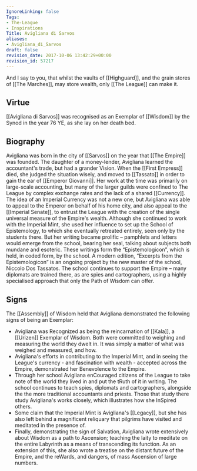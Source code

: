 ```yaml
---
IgnoreLinking: false
Tags:
- The-League
- Inspirations
Title: Avigliana di Sarvos
aliases:
- Avigliana_di_Sarvos
draft: false
revision_date: 2017-10-06 13:42:29+00:00
revision_id: 57217
---
```


And I say to you, that whilst the vaults of [[Highguard]], and the grain stores of [[The Marches]], may store wealth, only [[The League]] can make it.
## Virtue
[[Avigliana di Sarvos]] was recognised as an Exemplar of [[Wisdom]] by the Synod in the year 76 YE, as she lay on her death bed.
## Biography
Avigliana was born in the city of [[Sarvos]] on the year that [[The Empire]] was founded. The daughter of a money-lender, Avigliana learned the accountant's trade, but had a grander Vision.
When the [[First Empress]] died, she judged the situation wisely, and moved to [[Tassato]] in order to gain the ear of [[Emperor Giovanni]].
Her work at the time was primarily on large-scale accounting, but many of the larger guilds were confined to The League by complex exchange rates and the lack of a shared [[Currency]]. The idea of an Imperial Currency was not a new one, but Avigliana was able to appeal to the Emperor on behalf of his home city, and also appeal to the [[Imperial Senate]], to entrust the League with the creation of the single universal measure of the Empire's wealth.
Although she continued to work with the Imperial Mint, she used her influence to set up  the School of Epistemology, to which she eventually retreated entirely, seen only by the students there. But her writing became prolific – pamphlets and letters would emerge from the school, bearing her seal, talking about subjects both mundane and esoteric.
These writings form the “Epistemologicon”, which is held, in coded form, by the school. A modern edition, “Excerpts from the Epistemologicon” is an ongoing project by the new master of the school, Niccolo Dos Tassatos.
The school continues to support the Empire – many diplomats are trained there, as are spies and cartographers, using a highly specialised approach that only the Path of Wisdom can offer.
## Signs
The [[Assembly]] of Wisdom held that Avigliana demonstrated the following signs of being an Exemplar:
* Avigliana was Recognized as being the reincarnation of [[Kala]], a [[Urizen]] Exemplar of Wisdom. Both were committed to weighing and measuring the world they dwelt in. It was simply a matter of what was weighed and measured, and how.
* Avigliana's efforts in contributing to the Imperial Mint, and in seeing the League's currency - and fascination with wealth - accepted across the Empire, demonstrated her Benevolence to the Empire.
* Through her school Avigliana enCouraged citizens of the League to take note of the world they lived in and put the tRuth of it in writing. The school continues to teach spies, diplomats and cartographers, alongside the the more traditional accountants and priests. Those that study there study Avigliana's works closely, which illustrates how she InSpired others.
* Some claim that the Imperial Mint is Avigliana's [[Legacy]], but she has also left behind a magnificent reliquary that pilgrims have visited and meditated in the presence of.
* Finally, demonstrating the sign of Salvation, Avigliana wrote extensively about Wisdom as a path to Ascension; teaching the laity to meditate on the entire Labyrinth as a means of transcending its function. As an extension of this, she also wrote a treatise on the distant future of the Empire, and the reWards, and dangers, of mass Ascension of large numbers.